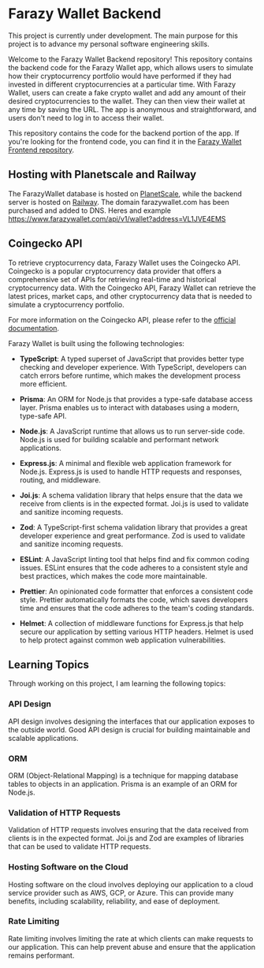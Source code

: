 # Farazy Wallet Backend

This project is currently under development.
The main purpose for this project is to advance my personal software engineering skills. 

Welcome to the Farazy Wallet Backend repository! This repository contains the backend code for the Farazy Wallet app, which allows users to simulate how their cryptocurrency portfolio would have performed if they had invested in different cryptocurrencies at a particular time. With Farazy Wallet, users can create a fake crypto wallet and add any amount of their desired cryptocurrencies to the wallet. They can then view their wallet at any time by saving the URL. The app is anonymous and straightforward, and users don't need to log in to access their wallet.

This repository contains the code for the backend portion of the app. If you're looking for the frontend code, you can find it in the [Farazy Wallet Frontend repository](https://github.com/BoraSoylu/fw-frontend).

## Hosting with Planetscale and Railway

The FarazyWallet database is hosted on [PlanetScale](https://www.planetscale.com/), while the backend server is hosted on [Railway](https://railway.app/). The domain farazywallet.com has been purchased and added to DNS. 
Heres and example https://www.farazywallet.com/api/v1/wallet?address=VL1JVE4EMS

## Coingecko API

To retrieve cryptocurrency data, Farazy Wallet uses the Coingecko API. Coingecko is a popular cryptocurrency data provider that offers a comprehensive set of APIs for retrieving real-time and historical cryptocurrency data. With the Coingecko API, Farazy Wallet can retrieve the latest prices, market caps, and other cryptocurrency data that is needed to simulate a cryptocurrency portfolio.

For more information on the Coingecko API, please refer to the [official documentation](https://www.coingecko.com/en/api/documentation).


Farazy Wallet is built using the following technologies:

- **TypeScript**: A typed superset of JavaScript that provides better type checking and developer experience. With TypeScript, developers can catch errors before runtime, which makes the development process more efficient.

- **Prisma**: An ORM for Node.js that provides a type-safe database access layer. Prisma enables us to interact with databases using a modern, type-safe API.

- **Node.js**: A JavaScript runtime that allows us to run server-side code. Node.js is used for building scalable and performant network applications.

- **Express.js**: A minimal and flexible web application framework for Node.js. Express.js is used to handle HTTP requests and responses, routing, and middleware.

- **Joi.js**: A schema validation library that helps ensure that the data we receive from clients is in the expected format. Joi.js is used to validate and sanitize incoming requests.

- **Zod**: A TypeScript-first schema validation library that provides a great developer experience and great performance. Zod is used to validate and sanitize incoming requests.

- **ESLint**: A JavaScript linting tool that helps find and fix common coding issues. ESLint ensures that the code adheres to a consistent style and best practices, which makes the code more maintainable.

- **Prettier**: An opinionated code formatter that enforces a consistent code style. Prettier automatically formats the code, which saves developers time and ensures that the code adheres to the team's coding standards.

- **Helmet**: A collection of middleware functions for Express.js that help secure our application by setting various HTTP headers. Helmet is used to help protect against common web application vulnerabilities.


## Learning Topics

Through working on this project, I am learning the following topics:

### API Design

API design involves designing the interfaces that our application exposes to the outside world. Good API design is crucial for building maintainable and scalable applications.

### ORM

ORM (Object-Relational Mapping) is a technique for mapping database tables to objects in an application. Prisma is an example of an ORM for Node.js.

### Validation of HTTP Requests

Validation of HTTP requests involves ensuring that the data received from clients is in the expected format. Joi.js and Zod are examples of libraries that can be used to validate HTTP requests.

### Hosting Software on the Cloud

Hosting software on the cloud involves deploying our application to a cloud service provider such as AWS, GCP, or Azure. This can provide many benefits, including scalability, reliability, and ease of deployment.

### Rate Limiting

Rate limiting involves limiting the rate at which clients can make requests to our application. This can help prevent abuse and ensure that the application remains performant.

